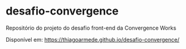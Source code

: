 # desafio-convergence
Repositório do projeto do desafio front-end da Convergence Works

Disponível em: https://thiagoarmede.github.io/desafio-convergence/
